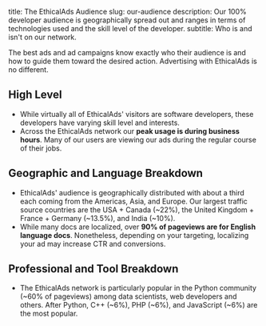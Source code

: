title: The EthicalAds Audience
slug: our-audience
description: Our 100% developer audience is geographically spread out and ranges in terms of technologies used and the skill level of the developer.
subtitle: Who is and isn't on our network.

The best ads and ad campaigns know exactly who their audience is
and how to guide them toward the desired action.
Advertising with EthicalAds is no different.


## High Level

* While virtually all of EthicalAds' visitors are software developers,
  these developers have varying skill level and interests.
* Across the EthicalAds network our **peak usage is during business hours**.
  Many of our users are viewing our ads during the regular course of their jobs.


## Geographic and Language Breakdown

* EthicalAds' audience is geographically distributed
  with about a third each coming from the Americas, Asia, and Europe.
  Our largest traffic source countries are the USA + Canada (~22%), the United Kingdom + France + Germany (~13.5%), and India (~10%).
* While many docs are localized, over **90% of pageviews are for English language docs**.
  Nonetheless, depending on your targeting, localizing your ad may increase CTR and conversions.

## Professional and Tool Breakdown

* The EthicalAds network is particularly popular in the Python community (~60% of pageviews)
  among data scientists, web developers and others.
  After Python, C++ (~6%), PHP (~6%), and JavaScript (~6%) are the most popular.
